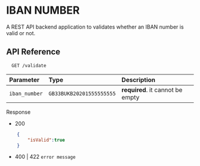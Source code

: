 # IBAN NUMBER

A REST API backend application to validates whether an IBAN number is valid or not.

## API Reference

```http
  GET /validate
```

| Parameter | Type     | Description                |
| :-------- | :------- | :------------------------- |
| `iban_number` | `GB33BUKB20201555555555` | **required**. it cannot be empty |

Response 

- 200
```json
    {
        "isValid":true
    }
```

- 400 | 422
```error message```